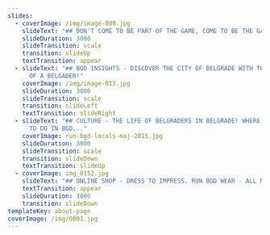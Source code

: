 ```yaml
---
slides:
  - coverImage: /img/image-000.jpg
    slideText: "## DON'T COME TO BE PART OF THE GAME, COME TO BE THE GAME!"
    slideDuration: 3000
    slideTransition: scale
    transition: slideUp
    textTransition: appear
  - slideText: "## BGD INSIGHTS - DISCOVER THE CITY OF BELGRADE WITH THE EXPERIENCE
      OF A BELGADER!"
    coverImage: /img/image-013.jpg
    slideDuration: 3000
    slideTransition: scale
    transition: slideLeft
    textTransition: slideRight
  - slideText: "## CULTURE - THE LIFE OF BELGRADERS IN BELGRADE! WHERE, WHAT & HOW
      TO DO IN BGD..."
    coverImage: run-bgd-locals-maj-2015.jpg
    slideDuration: 3000
    slideTransition: scale
    transition: slideDown
    textTransition: slideUp
  - coverImage: img_0152.jpg
    slideText: "## ONLINE SHOP - DRESS TO IMPRESS. RUN BGD WEAR - ALL MADE IN BELGADE!"
    textTransition: appear
    slideDuration: 3000
    transition: slideDown
templateKey: about-page
coverImage: /img/0001.jpg
---
```

